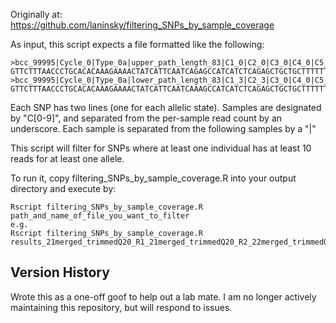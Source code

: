 Originally at: https://github.com/laninsky/filtering_SNPs_by_sample_coverage

As input, this script expects a file formatted like the following:
```
>bcc_99995|Cycle_0|Type_0a|upper_path_length_83|C1_0|C2_0|C3_0|C4_0|C5_0|C6_1|C7_0|C8_0|C9_0|C10_0|C11_0|C12_0|C13_0|C14_0|C15_0|C16_0|C17_0|C18_0|C19_0|C20_0|C21_1|C22_1|C23_0|C24_0|C25_0|C26_0|C27_0|C28_0|Q1_0|Q2_0|Q3_0|Q4_0|Q5_0|Q6_70|Q7_0|Q8_0|Q9_0|Q10_0|Q11_0|Q12_0|Q13_0|Q14_0|Q15_0|Q16_0|Q17_0|Q18_0|Q19_0|Q20_0|Q21_70|Q22_70|Q23_0|Q24_0|Q25_0|Q26_0|Q27_0|Q28_0|rank_1.00000
GTTCTTTAACCCTGCACACAAAGAAAACTATCATTCAATCAGAGCCATCATCTCAGAGCTGCTGCTTTTTTTTCTCCAGAGCA
>bcc_99995|Cycle_0|Type_0a|lower_path_length_83|C1_3|C2_3|C3_0|C4_0|C5_0|C6_0|C7_0|C8_0|C9_0|C10_0|C11_0|C12_0|C13_0|C14_0|C15_3|C16_3|C17_0|C18_0|C19_0|C20_0|C21_0|C22_0|C23_0|C24_0|C25_0|C26_0|C27_0|C28_0|Q1_70|Q2_70|Q3_0|Q4_0|Q5_0|Q6_0|Q7_0|Q8_0|Q9_0|Q10_0|Q11_0|Q12_0|Q13_0|Q14_0|Q15_70|Q16_70|Q17_0|Q18_0|Q19_0|Q20_0|Q21_0|Q22_0|Q23_0|Q24_0|Q25_0|Q26_0|Q27_0|Q28_0|rank_1.00000
GTTCTTTAACCCTGCACACAAAGAAAACTATCATTCAATCAAAGCCATCATCTCAGAGCTGCTGCTTTTTTTTCTCCAGAGCA
```
Each SNP has two lines (one for each allelic state). Samples are designated by "C[0-9]", and separated from the per-sample read count by an underscore. Each sample is separated from the following samples by a "|"

This script will filter for SNPs where at least one individual has at least 10 reads for at least one allele.

To run it, copy filtering_SNPs_by_sample_coverage.R into your output directory and execute by:
```
Rscript filtering_SNPs_by_sample_coverage.R path_and_name_of_file_you_want_to_filter
e.g.
Rscript filtering_SNPs_by_sample_coverage.R results_21merged_trimmedQ20_R1_21merged_trimmedQ20_R2_22merged_trimmedQ20_R1_22merged_trimmedQ20_R2_23merged_trimmedQ20_R1_23merged_trimmedQ20_R2_24merged_trimmedQ20_R1_24merged_trimmedQ20_R2_25merged_trimmedk51_coherents_type_0a.fa
```

## Version History
Wrote this as a one-off goof to help out a lab mate. I am no longer actively maintaining this repository, but will respond to issues.
